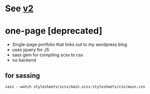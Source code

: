 # See [v2](https://github.com/talum/one-page-v2)

# one-page [deprecated]

- Single-page portfolio that links out to my wordpress blog
- uses jquery for JS
- sass gem for compiling scss to css
- no backend

## for sassing
`sass --watch stylesheets/scss/main.scss:stylesheets/css/main.css`
